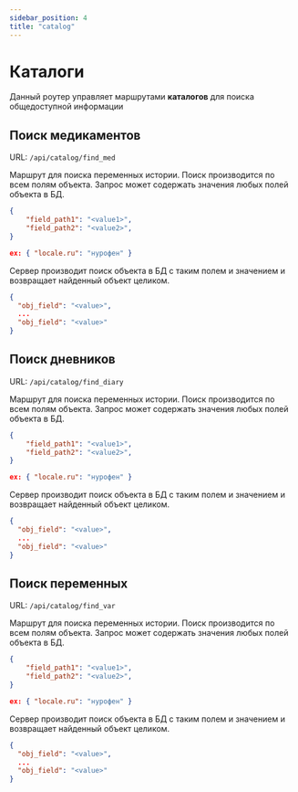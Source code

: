 ```yaml
---
sidebar_position: 4
title: "catalog"
---
```


# Каталоги

Данный роутер управляет маршрутами **каталогов** для поиска общедоступной информации 

## Поиск медикаментов

URL: `/api/catalog/find_med`

Маршрут для поиска переменных истории. Поиск производится по всем полям объекта. Запрос может содержать значения любых полей объекта в БД.

```json title="[POST] request body"
{
    "field_path1": "<value1>",
    "field_path2": "<value2>",
}

ex: { "locale.ru": "нурофен" }
```

Сервер производит поиск объекта в БД с таким полем и значением и возвращает найденный объект целиком.
```json title="[POST] response body"
{ 
  "obj_field": "<value>",
  ...
  "obj_field": "<value>"
}
```

## Поиск дневников

URL: `/api/catalog/find_diary`

Маршрут для поиска переменных истории. Поиск производится по всем полям объекта. Запрос может содержать значения любых полей объекта в БД.

```json title="[POST] request body"
{
    "field_path1": "<value1>",
    "field_path2": "<value2>",
}

ex: { "locale.ru": "нурофен" }
```

Сервер производит поиск объекта в БД с таким полем и значением и возвращает найденный объект целиком.

```json title="[POST] response body"
{ 
  "obj_field": "<value>",
  ...
  "obj_field": "<value>"
}
```

## Поиск переменных

URL: `/api/catalog/find_var`

Маршрут для поиска переменных истории. Поиск производится по всем полям объекта. Запрос может содержать значения любых полей объекта в БД.

```json title="[POST] request body"
{
    "field_path1": "<value1>",
    "field_path2": "<value2>",
}

ex: { "locale.ru": "нурофен" }
```

Сервер производит поиск объекта в БД с таким полем и значением и возвращает найденный объект целиком.
```json title="[POST] response body"
{ 
  "obj_field": "<value>",
  ...
  "obj_field": "<value>"
}
```
